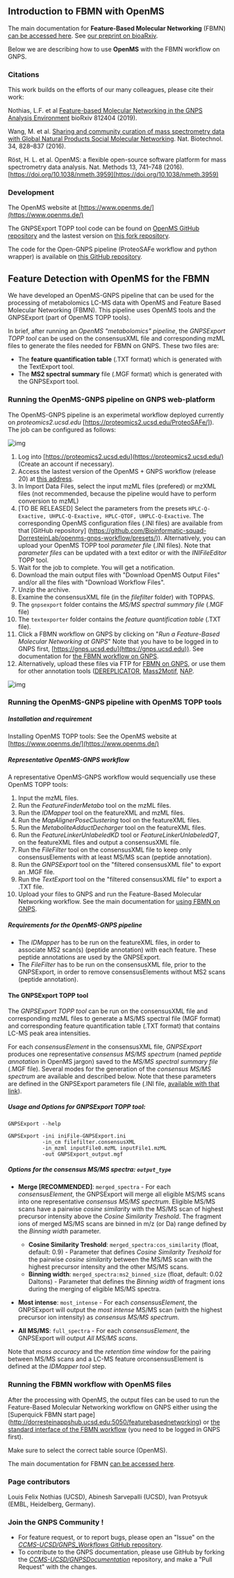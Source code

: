 ## Introduction to FBMN with OpenMS

The main documentation for **Feature-Based Molecular Networking** (FBMN) [can be accessed here](featurebasedmolecularnetworking.md). See [our preprint on bioaRxiv](https://www.biorxiv.org/content/10.1101/812404v1).

Below we are describing how to use **OpenMS** with the FBMN workflow on GNPS. 

### Citations

This work builds on the efforts of our many colleagues, please cite their work:

Nothias, L.F. et al [Feature-based Molecular Networking in the GNPS Analysis Environment](https://www.biorxiv.org/content/10.1101/812404v1) bioRxiv 812404 (2019).

Wang, M. et al. [Sharing and community curation of mass spectrometry data with Global Natural Products Social Molecular Networking](https://doi.org/10.1038/nbt.3597). Nat. Biotechnol. 34, 828–837 (2016).

Röst, H. L. et al. OpenMS: a flexible open-source software platform for mass spectrometry data analysis. Nat. Methods 13, 741–748 (2016). [https://doi.org/10.1038/nmeth.3959](https://doi.org/10.1038/nmeth.3959)

### Development

The OpenMS website at [https://www.openms.de/](https://www.openms.de/)

The GNPSExport TOPP tool code can be found on [OpenMS GitHub repository](https://github.com/OpenMS/OpenMS) and the lastest version on [this fork repository](https://github.com/Bioinformatic-squad-DorresteinLab/OpenMS/blob/develop/src/topp/GNPSExport.cpp).

The code for the Open-GNPS pipeline (ProteoSAFe workflow and python wrapper) is available on [this GitHub repository](https://github.com/Bioinformatic-squad-DorresteinLab/openms-gnps-workflow).

## Feature Detection with OpenMS for the FBMN

We have developed an OpenMS-GNPS pipeline that can be used for the processing of metabolomics LC-MS data with OpenMS and Feature Based Molecular Networking (FBMN). This pipeline uses OpenMS tools and the GNPSExport (part of OpenMS TOPP tools).

In brief, after running an *OpenMS "metabolomics" pipeline*, the *GNPSExport TOPP tool* can be used on the consensusXML file and corresponding mzML files to generate the files needed for FBMN on GNPS. These two files are:

- The **feature quantification table** (.TXT format) which is generated with the TextExport tool.
- The **MS2 spectral summary** file (.MGF format) which is generated with the GNPSExport tool.

### Running the OpenMS-GNPS pipeline on GNPS web-platform
The OpenMS-GNPS pipeline is an experimetal workflow deployed currently on *proteomics2.ucsd.edu* [https://proteomics2.ucsd.edu/ProteoSAFe/]). The job can be configured as follows:

![img](img/openms/workflow_1.png)

1. Log into [https://proteomics2.ucsd.edu](https://proteomics2.ucsd.edu/) (Create an account if necessary).
2. Access the lastest version of the OpenMS + GNPS workflow (release 20) at [this address](https://proteomics2.ucsd.edu/ProteoSAFe/index.jsp?params=%7B%22workflow%22%3A%20%22OPENMS%22%2C%20%22workflow_version%22%3A%20%22release_20%22%7D).
3. In Import Data Files, select the input mzML files (prefered) or mzXML files (not recommended, because the pipeline would have to perform conversion to mzML)
4. [TO BE RELEASED] Select the parameters from the presets `HPLC-Q-Exactive, UHPLC-Q-Exactive, HPLC-QTOF, UHPLC-Q-Exactive`.
The corresponding OpenMS configuration files (.INI files) are available from that [GitHub repository] (https://github.com/Bioinformatic-squad-DorresteinLab/openms-gnps-workflow/presets/)). Alternatively, you can upload your OpenMS TOPP tool *parameter file* (.INI files). Note that *parameter files* can be updated with a text editor or with the *INIFileEditor* TOPP tool.
5. Wait for the job to complete. You will get a notification.
6. Download the main output files with "Download OpenMS Output Files" and/or all the files with "Download Workflow Files".
7. Unzip the archive.
8. Examine the consensusXML file (in the *filefilter* folder) with TOPPAS.
9. The `gnpsexport` folder contains the *MS/MS spectral summary file* (.MGF file)
10. The `textexporter` folder contains the *feature quantification table* (.TXT file).
11. Click a FBMN workflow on GNPS by clicking on "*Run a Feature-Based Molecular Networking at GNPS*" Note that you have to be logged in to GNPS first, [https://gnps.ucsd.edu](https://gnps.ucsd.edu)). See documentation for [the FBMN workflow on GNPS](https://ccms-ucsd.github.io/GNPSDocumentation/featurebasedmolecularnetworking/).
12. Alternatively, upload these files via FTP for [FBMN on GNPS](https://ccms-ucsd.github.io/GNPSDocumentation/featurebasedmolecularnetworking/), or use them for other annotation tools ([DEREPLICATOR](dereplicator.md), [Mass2Motif](ms2lda.md), [NAP](nap.md).

![img](img/openms/results_1.png)

### Running the OpenMS-GNPS pipeline with OpenMS TOPP tools

##### Installation and requirement

Installing OpenMS TOPP tools: See the OpenMS website at [https://www.openms.de/](https://www.openms.de/)

##### Representative OpenMS-GNPS workflow
A representative OpenMS-GNPS workflow would sequencially use these OpenMS TOPP tools:

  1. Input the mzML files.
  2. Run the *FeatureFinderMetabo* tool on the mzML files.
  3. Run the *IDMapper* tool on the featureXML and mzML files.
  4. Run the *MapAlignerPoseClustering* tool on the featureXML files.
  5. Run the *MetaboliteAdductDecharger* tool on the featureXML files.
  6. Run the *FeatureLinkerUnlabeledKD* tool or *FeatureLinkerUnlabeledQT*, on the featureXML files and output a consensusXML file.
  7. Run the *FileFilter* tool on the consensusXML file to keep only consensusElements with at least MS/MS scan (peptide annotation).  
  8. Run the *GNPSExport* tool on the "filtered consensusXML file" to export an .MGF file.
  9. Run the *TextExport* tool on the "filtered consensusXML file" to export a .TXT file.
  10. Upload your files to GNPS and run the Feature-Based Molecular Networking workflow. See the main documentation for [using FBMN on GNPS](https://ccms-ucsd.github.io/GNPSDocumentation/featurebasedmolecularnetworking/).

##### Requirements for the OpenMS-GNPS pipeline
- The *IDMapper* has to be run on the featureXML files, in order to associate MS2 scan(s) (peptide annotation) with each feature. These peptide annotations are used by the GNPSExport.
- The *FileFilter* has to be run on the consensusXML file, prior to the GNPSExport, in order to remove consensusElements without MS2 scans (peptide annotation).

#### The GNPSExport TOPP tool

The *GNPSExport TOPP tool* can be run on the consensusXML file and corresponding mzML files to generate a MS/MS spectral file (MGF format) and corresponding feature quantification table (.TXT format) that contains LC-MS peak area intensities.

For each *consensusElement* in the consensusXML file, *GNPSExport* produces one representative *consensus MS/MS spectrum* (named *peptide annotation* in OpenMS jargon) saved to the *MS/MS spectral summary file* (.MGF file). Several modes for the generation of the *consensus MS/MS spectrum* are available and described below. Note that these parameters are defined in the GNPSExport parameters file (.INI file, [available with that link](openms_gnpsexport/GNPSExport.ini)).

##### Usage and Options for GNPSExport TOPP tool:

`GNPSExport --help`

```
GNPSExport -ini iniFile-GNPSExport.ini
		   -in_cm filefilter.consensusXML
           -in_mzml inputFile0.mzML inputFile1.mzML
           -out GNPSExport_output.mgf
```

##### Options for the consensus MS/MS spectra: `output_type`

- **Merge [RECOMMENDED]**: `merged_spectra` - For each *consensusElement*, the GNPSExport will merge all eligible MS/MS scans into one representative *consensus MS/MS spectrum*. Eligible MS/MS scans have a pairwise *cosine similarity* with the MS/MS scan of highest precursor intensity above the *Cosine Similarity Treshold*. The fragment ions of merged MS/MS scans are binned in m/z (or Da) range defined by the *Binning width* parameter.

	- **Cosine Similarity Treshold**: `merged_spectra:cos_similarity` (float, default: 0.9) - Parameter that defines *Cosine Similarity Treshold* for the pairwise *cosine similarity* between the MS/MS scan with the highest precursor intensity and the other MS/MS scans.
	- **Binning width**: `merged_spectra:ms2_binned_size` (float, default: 0.02 Daltons) -  Parameter that defines the *Binning width* of fragment ions during the merging of eligible MS/MS spectra.

- **Most intense**: `most_intense` - For each *consensusElement*, the GNPSExport will output the *most intense* MS/MS scan (with the highest precursor ion intensity) as *consensus MS/MS spectrum*.

- **All MS/MS**: `full_spectra` - For each *consensusElement*, the GNPSExport will output *All MS/MS scans*.

Note that *mass accuracy* and the *retention time window* for the pairing between MS/MS scans and a LC-MS feature orconsensusElement is defined at the *IDMapper tool* step.


### Running the FBMN workflow with OpenMS files

After the processing with OpenMS, the output files can be used to run the Feature-Based Molecular Networking workflow on GNPS either using the [Superquick FBMN start page] (http://dorresteinappshub.ucsd.edu:5050/featurebasednetworking) or [the standard interface of the FBMN workflow](https://gnps.ucsd.edu/ProteoSAFe/index.jsp?params=%7B%22workflow%22:%22FEATURE-BASED-MOLECULAR-NETWORKING%22,%22library_on_server%22:%22d.speclibs;%22%7D) (you need to be logged in GNPS first).

Make sure to select the correct table source (OpenMS).

The main documentation for FBMN [can be accessed here](featurebasedmolecularnetworking.md).

### Page contributors
Louis Felix Nothias (UCSD), Abinesh Sarvepalli (UCSD), Ivan Protsyuk (EMBL, Heidelberg, Germany).

### Join the GNPS Community !

- For feature request, or to report bugs, please open an "Issue" on the [*CCMS-UCSD/GNPS_Workflows* GitHub repository](https://github.com/CCMS-UCSD/GNPS_Workflows).
- To contribute to the GNPS documentation, please use GitHub by forking the [*CCMS-UCSD/GNPSDocumentation*](https://github.com/CCMS-UCSD/GNPSDocumentation) repository, and make a "Pull Request" with the changes.
